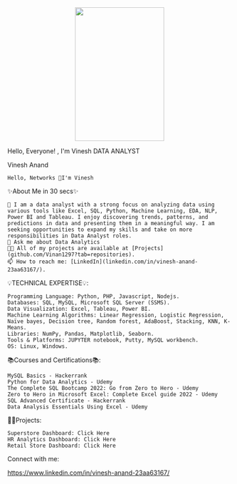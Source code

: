 <div id="header" align="center">
  <img src="https://media.giphy.com/media/M9gbBd9nbDrOTu1Mqx/giphy.gif" width="200" height="300"/>
</div>

Hello, Everyone! , I'm Vinesh
DATA ANALYST

Vinesh Anand

    Hello, Networks 👋I'm Vinesh

✨About Me in 30 secs✨

    🔭 I am a data analyst with a strong focus on analyzing data using various tools like Excel, SQL, Python, Machine Learning, EDA, NLP, Power BI and Tableau. I enjoy discovering trends, patterns, and predictions in data and presenting them in a meaningful way. I am seeking opportunities to expand my skills and take on more responsibilities in Data Analyst roles.
    💬 Ask me about Data Analytics
    👨‍💻 All of my projects are available at [Projects](github.com/Vinan1297?tab=repositories).
    📫 How to reach me: [LinkedIn](linkedin.com/in/vinesh-anand-23aa63167/).

 

💡TECHNICAL EXPERTISE💡:

    Programming Language: Python, PHP, Javascript, Nodejs.
    Databases: SQL, MySQL, Microsoft SQL Server (SSMS).
    Data Visualization: Excel, Tableau, Power BI.
    Machine Learning Algorithms: Linear Regression, Logistic Regression, Naïve bayes, Decision tree, Random forest, AdaBoost, Stacking, KNN, K-Means.
    Libraries: NumPy, Pandas, Matplotlib, Seaborn.
    Tools & Platforms: JUPYTER notebook, Putty, MySQL workbench.
    OS: Linux, Windows.

 

📚Courses and Certifications📚:

    MySQL Basics - Hackerrank
    Python for Data Analytics - Udemy
    The Complete SQL Bootcamp 2022: Go from Zero to Hero - Udemy
    Zero to Hero in Microsoft Excel: Complete Excel guide 2022 - Udemy
    SQL Advanced Certificate - Hackerrank
    Data Analysis Essentials Using Excel - Udemy
   
 

👨‍💻Projects:

    Superstore Dashboard: Click Here
    HR Analytics Dashboard: Click Here
    Retail Store Dashboard: Click Here

 
Connect with me:

https://www.linkedin.com/in/vinesh-anand-23aa63167/
